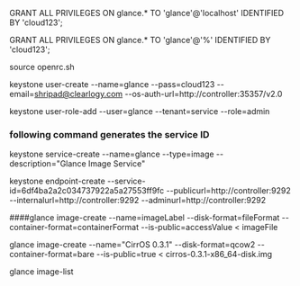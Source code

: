 GRANT ALL PRIVILEGES ON glance.* TO 'glance'@'localhost' IDENTIFIED BY 'cloud123';

GRANT ALL PRIVILEGES ON glance.* TO 'glance'@'%' IDENTIFIED BY 'cloud123';

source openrc.sh

keystone user-create --name=glance --pass=cloud123 --email=shripad@clearlogy.com --os-auth-url=http://controller:35357/v2.0

keystone user-role-add --user=glance --tenant=service --role=admin

### following command generates the service ID ##########

keystone service-create --name=glance --type=image --description="Glance Image Service"

keystone endpoint-create --service-id=6df4ba2a2c034737922a5a27553ff9fc --publicurl=http://controller:9292 --internalurl=http://controller:9292 --adminurl=http://controller:9292

####glance image-create --name=imageLabel --disk-format=fileFormat --container-format=containerFormat --is-public=accessValue < imageFile

glance image-create --name="CirrOS 0.3.1" --disk-format=qcow2 --container-format=bare --is-public=true < cirros-0.3.1-x86_64-disk.img

glance image-list

